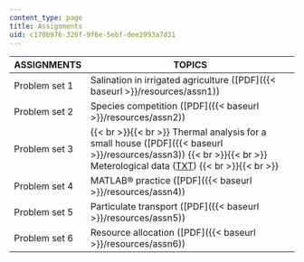 ```yaml
---
content_type: page
title: Assignments
uid: c170b976-320f-9f6e-5ebf-dee2993a7d31
---
```


| ASSIGNMENTS | TOPICS |
| --- | --- |
| Problem set 1 | Salination in irrigated agriculture ([PDF]({{< baseurl >}}/resources/assn1)) |
| Problem set 2 | Species competition ([PDF]({{< baseurl >}}/resources/assn2)) |
| Problem set 3 |  {{< br >}}{{< br >}} Thermal analysis for a small house ([PDF]({{< baseurl >}}/resources/assn3)) {{< br >}}{{< br >}} Meterological data ([TXT](/courses/civil-and-environmental-engineering/1-020-ecology-ii-engineering-for-sustainability-spring-2008/assignments/harvardmet.txt)) {{< br >}}{{< br >}}  |
| Problem set 4 | MATLAB® practice ([PDF]({{< baseurl >}}/resources/assn4)) |
| Problem set 5 | Particulate transport ([PDF]({{< baseurl >}}/resources/assn5)) |
| Problem set 6 | Resource allocation ([PDF]({{< baseurl >}}/resources/assn6))